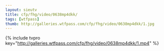 ```yaml
--- 
layout: sieutv
title: cfp/fhg/video/0638mp4dkk/
tags: [wtfpass]
thumb: http://galleries.wtfpass.com/cfp/fhg/video/0638mp4dkk/1.jpg
---
```

{% include tvpro key="http://galleries.wtfpass.com/cfp/fhg/video/0638mp4dkk/1.mp4" %} 
